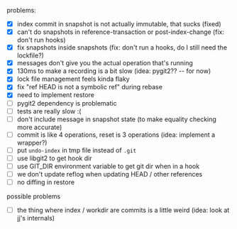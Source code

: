 problems:

- [X] index commit in snapshot is not actually immutable, that sucks (fixed)
- [X] can't do snapshots in reference-transaction or post-index-change (fix: don't run hooks)
- [X] fix snapshots inside snapshots (fix: don't run a hooks, do I still need the lockfile?)
- [X] messages don't give you the actual operation that's running
- [X] 130ms to make a recording is a bit slow (idea: pygit2?? -- for now)
- [X] lock file management feels kinda flaky
- [X] fix "ref HEAD is not a symbolic ref" during rebase
- [X] need to implement restore
- [ ] pygit2 dependency is problematic
- [ ] tests are really slow :(
- [ ] don't include message in snapshot state (to make equality checking more accurate)
- [ ] commit is like 4 operations, reset is 3 operations (idea: implement a wrapper?)
- [ ] put `undo-index` in tmp file instead of `.git`
- [ ] use libgit2 to get hook dir
- [ ] use GIT_DIR environment variable to get git dir when in a hook
- [ ] we don't update reflog when updating HEAD / other references
- [ ] no diffing in restore

possible problems
- [ ] the thing where index / workdir are commits is a little weird (idea: look at jj's internals)

